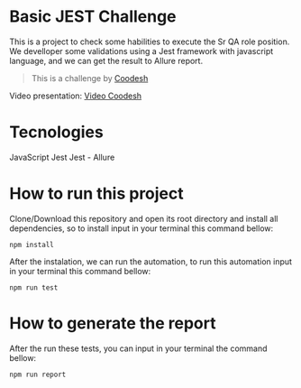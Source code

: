 # Basic JEST Challenge

This is a project to check some habilities to execute the Sr QA role position. We develloper some validations using a Jest framework with javascript language, and we can get the result to Allure report.

>  This is a challenge by [Coodesh](https://coodesh.com/)

Video presentation: [Video Coodesh](https://www.loom.com/share/cc1550a51ac64ae0a11e1feb74cecb9d)


# Tecnologies

JavaScript
Jest
Jest - Allure

# How to run this project
Clone/Download this repository and open its root directory and install all dependencies, so to install input in your terminal this command bellow:

`npm install`

After the instalation, we can run the automation, to run this automation input in your terminal this command bellow:

`npm run test`


# How to generate the report

After the run these tests, you can input in your terminal the command bellow:

`npm run report`

